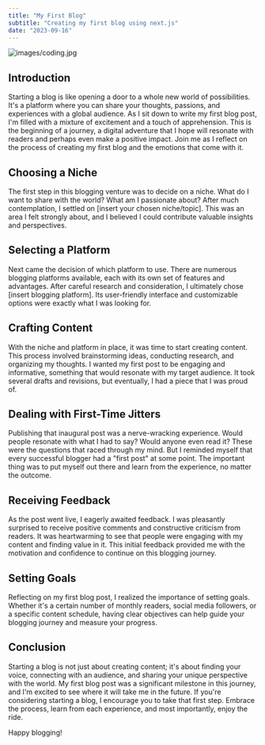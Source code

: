 ```yaml
---
title: "My First Blog"
subtitle: "Creating my first blog using next.js"
date: "2023-09-16"
---
```

![images/coding.jpg](/images/coding.jpg)

## Introduction

Starting a blog is like opening a door to a whole new world of possibilities. It's a platform where you can share your thoughts, passions, and experiences with a global audience. As I sit down to write my first blog post, I'm filled with a mixture of excitement and a touch of apprehension. This is the beginning of a journey, a digital adventure that I hope will resonate with readers and perhaps even make a positive impact. Join me as I reflect on the process of creating my first blog and the emotions that come with it.

## Choosing a Niche

The first step in this blogging venture was to decide on a niche. What do I want to share with the world? What am I passionate about? After much contemplation, I settled on [insert your chosen niche/topic]. This was an area I felt strongly about, and I believed I could contribute valuable insights and perspectives.

## Selecting a Platform

Next came the decision of which platform to use. There are numerous blogging platforms available, each with its own set of features and advantages. After careful research and consideration, I ultimately chose [insert blogging platform]. Its user-friendly interface and customizable options were exactly what I was looking for.

## Crafting Content

With the niche and platform in place, it was time to start creating content. This process involved brainstorming ideas, conducting research, and organizing my thoughts. I wanted my first post to be engaging and informative, something that would resonate with my target audience. It took several drafts and revisions, but eventually, I had a piece that I was proud of.

## Dealing with First-Time Jitters

Publishing that inaugural post was a nerve-wracking experience. Would people resonate with what I had to say? Would anyone even read it? These were the questions that raced through my mind. But I reminded myself that every successful blogger had a "first post" at some point. The important thing was to put myself out there and learn from the experience, no matter the outcome.

## Receiving Feedback

As the post went live, I eagerly awaited feedback. I was pleasantly surprised to receive positive comments and constructive criticism from readers. It was heartwarming to see that people were engaging with my content and finding value in it. This initial feedback provided me with the motivation and confidence to continue on this blogging journey.

## Setting Goals

Reflecting on my first blog post, I realized the importance of setting goals. Whether it's a certain number of monthly readers, social media followers, or a specific content schedule, having clear objectives can help guide your blogging journey and measure your progress.

## Conclusion

Starting a blog is not just about creating content; it's about finding your voice, connecting with an audience, and sharing your unique perspective with the world. My first blog post was a significant milestone in this journey, and I'm excited to see where it will take me in the future. If you're considering starting a blog, I encourage you to take that first step. Embrace the process, learn from each experience, and most importantly, enjoy the ride.

Happy blogging!